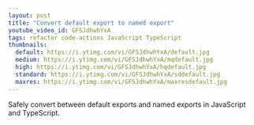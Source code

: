 ```yaml
---
layout: post
title: "Convert default export to named export"
youtube_video_id: GFSJdhwhYxA
tags: refactor code-actions JavaScript TypeScript
thumbnails:
  default: https://i.ytimg.com/vi/GFSJdhwhYxA/default.jpg
  medium: https://i.ytimg.com/vi/GFSJdhwhYxA/mqdefault.jpg
  high: https://i.ytimg.com/vi/GFSJdhwhYxA/hqdefault.jpg
  standard: https://i.ytimg.com/vi/GFSJdhwhYxA/sddefault.jpg
  maxres: https://i.ytimg.com/vi/GFSJdhwhYxA/maxresdefault.jpg
---
```


Safely convert between default exports and named exports in JavaScript and TypeScript.
